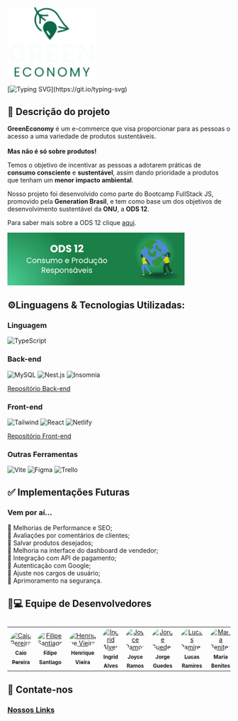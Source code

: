 
<img align="center" src="./profile/Logo GreenEconomy.svg" alt="GreenEconomy imagem" width="200" heigth= "200">

[![Typing SVG](https://readme-typing-svg.herokuapp.com?font=Poppins&weight=600&pause=1000&color=17F3A5&random=false&width=800&height=100&lines=Economia+verde+para+um+futuro+sustent%C3%A1vel++e+de+consumo+respons%C3%A1vel!)](https://git.io/typing-svg)

## 📗 Descrição do projeto
<p style="text=align: justify;"> <b>GreenEconomy</b> é um e-commerce que visa proporcionar para as pessoas o acesso a uma variedade de produtos sustentáveis. <br>
<br>
<strong>Mas não é só sobre produtos!</strong>
<br align="center">

Temos o objetivo de incentivar as pessoas a adotarem práticas de <strong>consumo consciente</strong> e <strong>sustentável</strong>, assim dando prioridade a produtos que tenham um <strong>menor impacto ambiental</strong>.</p>
<p>Nosso projeto foi desenvolvido como parte do Bootcamp FullStack JS, promovido pela <strong>Generation Brasil</strong>, e tem como base um dos objetivos de desenvolvimento sustentável da <strong>ONU</strong>, a <strong>ODS 12</strong>.

 Para saber mais sobre a ODS 12 clique [aqui](https://brasil.un.org/pt-br/sdgs/12).
 </p>

<div>

<img  src="./profile/ods12.png" width="400">

</div>


<table>
  <tr>
<h2 align="left">⚙️Linguagens & Tecnologias Utilizadas:</h2>

<h3>Linguagem</h3>

![TypeScript](https://img.shields.io/badge/typescript-193?style=for-the-badge&logo=typescript)

<h3>Back-end</h3>

![MySQL](https://img.shields.io/badge/MySQL-193?style=for-the-badge&logo=mysql)
![Nest.js](https://img.shields.io/badge/nest.js-193?style=for-the-badge&logo=nestjs)
![Insomnia](https://img.shields.io/badge/insomnia-193?style=for-the-badge&logo=insomnia)

[Repositório Back-end](https://github.com/PI-GreenEconomy/backend)


<h3>Front-end</h3>

![Tailwind](https://img.shields.io/badge/tailwindcss-193?style=for-the-badge&logo=tailwind-css)
![React](https://img.shields.io/badge/react-193?style=for-the-badge&logo=react)
![Netlify](https://img.shields.io/badge/netlify-193?style=for-the-badge&logo=netlify)

[Repositório Front-end](https://github.com/PI-GreenEconomy/frontend)

<h3> Outras Ferramentas</h3>

![Vite](https://img.shields.io/badge/vite-193?style=for-the-badge&logo=vite)
![Figma](https://img.shields.io/badge/figma-193?style=for-the-badge&logo=figma)
![Trello](https://img.shields.io/badge/trello-193?style=for-the-badge&logo=trello)

   

## ✅ Implementações Futuras
### Vem por aí...

  <p> 
🍃 Melhorias de Performance e SEO;<br>
🍃 Avaliações por comentários de clientes;<br>
🍃 Salvar produtos desejados;<br>
🍃 Melhoria na interface do dashboard de vendedor;<br>
🍃 Integração com API de pagamento;<br>
🍃 Autenticação com Google;<br>
🍃 Ajuste nos cargos de usuário;<br>
🍃 Aprimoramento na segurança.<br>
</p>
  
## 💚💻 Equipe de Desenvolvedores

<table>
  <tr>
    <td align="center"><a href="https://github.com/SenhorKaioh"><img style="border-radius: 50%;" src="https://avatars.githubusercontent.com/u/114591319?v=4" width="100px;" alt="Caio Pereira"/><br /><sub><b>Caio Pereira</b></sub></a><br/></td>
    <td align="center"><a href="https://github.com/DEVnaoCry"><img style="border-radius: 50%;" src="https://avatars.githubusercontent.com/u/162051264?v=4" width="100px;" alt="Filipe Santiago"/><br /><sub><b>Filipe Santiago</b></sub></a><br/></td> 
    <td align="center"><a href="https://github.com/hrvieira"><img style="border-radius: 50%;" src="https://avatars.githubusercontent.com/u/114888216?v=4" width="100px;" alt="Henrique Vieira"/><br /><sub><b>Henrique Vieira</b></sub></a><br/></td> 
      <td align="center"><a href="https://github.com/Ind-ALL"><img style="border-radius: 50%;" src="https://avatars.githubusercontent.com/u/130408490?v=4" width="100px;" alt="Ingrid Alves"/><br /><sub><b>Ingrid Alves</b></sub></a><br/></td> 
     <td align="center"><a href="https://github.com/joycervs"><img style="border-radius: 50%;" src="https://avatars.githubusercontent.com/u/126120748?v=4" width="100px;" alt="Joyce Ramos"/><br /><sub><b>Joyce Ramos</b></sub></a><br/></td> 
    <td align="center"><a href="https://github.com/jorgeguedess"><img style="border-radius: 50%;" src="https://avatars.githubusercontent.com/u/92119345?v=4" width="100px;" alt="Jorge Guedes"/><br /><sub><b>Jorge Guedes</b></sub></a><br/></td> 
    <td align="center"><a href="https://github.com/Lucas-Ramires"><img style="border-radius: 50%;" src="https://avatars.githubusercontent.com/u/120321623?v=4" width="100px;" alt="Lucas Ramires"/><br /><sub><b>Lucas Ramires</b></sub></a><br/></td> 
    <td align="center"><a href="https://github.com/MariaBenitesJones"><img style="border-radius: 50%;" src="https://avatars.githubusercontent.com/u/153673223?v=4" width="100px;" alt="Maria Benites"/><br /><sub><b>Maria Benites</b></sub></a><br/></td> 
<td align="center"><a href="https://github.com/StephanieSST"><img style="border-radius: 50%;" src="https://avatars.githubusercontent.com/u/142758656?v=4" width="70px;" alt="Stephanie Steuernagel"/><br /><sub><b>Stephanie Steuernagel</b></sub></a><br/></td> 

</table>

## 💚 Contate-nos
<h3>

[Nossos Links](https://linktr.ee/Greenconomy)
</h3>
